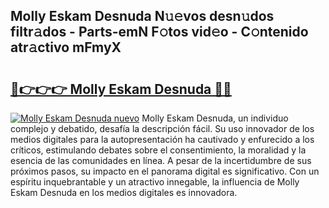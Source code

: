 ## Molly Eskam Desnuda N𝚞𝚎vos desn𝚞dos filtr𝚊dos - Parts-emN F𝚘tos vid𝚎o - C𝚘ntenido atr𝚊ctivo mFmyX

# <h2><a href="http://mb4db0.tromn.icu/?c=Molly+Eskam+Desnuda">🔗👉👉👉 Molly Eskam Desnuda 🔗🔗</a></h2>

[![Molly Eskam Desnuda nuevo](https://i.imgur.com/pEAQMta.gif)](http://mb4db0.tromn.icu/?c=Molly+Eskam+Desnuda)
Molly Eskam Desnuda, un individuo complejo y debatido, desafía la descripción fácil. Su uso innovador de los medios digitales para la autopresentación ha cautivado y enfurecido a los críticos, estimulando debates sobre el consentimiento, la moralidad y la esencia de las comunidades en línea. A pesar de la incertidumbre de sus próximos pasos, su impacto en el panorama digital es significativo. Con un espíritu inquebrantable y un atractivo innegable, la influencia de Molly Eskam Desnuda en los medios digitales es innovadora.
